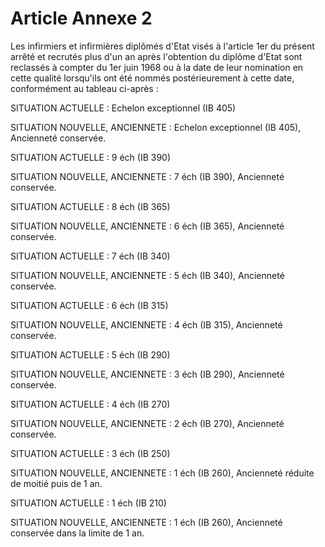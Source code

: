 # Article Annexe 2

Les infirmiers et infirmières diplômés d'Etat visés à l'article 1er du présent arrêté et recrutés plus d'un an après l'obtention du diplôme d'Etat sont reclassés à compter du 1er juin 1968 ou à la date de leur nomination en cette qualité lorsqu'ils ont été nommés postérieurement à cette date, conformément au tableau ci-après :

SITUATION ACTUELLE : Echelon exceptionnel (IB 405)

SITUATION NOUVELLE, ANCIENNETE : Echelon exceptionnel (IB 405), Ancienneté conservée.

SITUATION ACTUELLE : 9 éch (IB 390)

SITUATION NOUVELLE, ANCIENNETE : 7 éch (IB 390), Ancienneté conservée.

SITUATION ACTUELLE : 8 éch (IB 365)

SITUATION NOUVELLE, ANCIENNETE : 6 éch (IB 365), Ancienneté conservée.

SITUATION ACTUELLE : 7 éch (IB 340)

SITUATION NOUVELLE, ANCIENNETE : 5 éch (IB 340), Ancienneté conservée.

SITUATION ACTUELLE : 6 éch (IB 315)

SITUATION NOUVELLE, ANCIENNETE : 4 éch (IB 315), Ancienneté conservée.

SITUATION ACTUELLE : 5 éch (IB 290)

SITUATION NOUVELLE, ANCIENNETE : 3 éch (IB 290), Ancienneté conservée.

SITUATION ACTUELLE : 4 éch (IB 270)

SITUATION NOUVELLE, ANCIENNETE : 2 éch (IB 270), Ancienneté conservée.

SITUATION ACTUELLE : 3 éch (IB 250)

SITUATION NOUVELLE, ANCIENNETE : 1 éch (IB 260), Ancienneté réduite de moitié puis de 1 an.

SITUATION ACTUELLE : 1 éch (IB 210)

SITUATION NOUVELLE, ANCIENNETE : 1 éch (IB 260), Ancienneté conservée dans la limite de 1 an.
